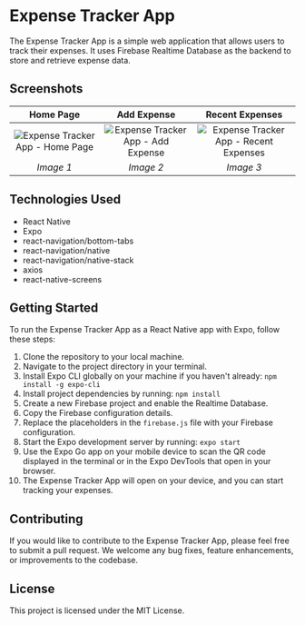 # Expense Tracker App

The Expense Tracker App is a simple web application that allows users to track their expenses. It uses Firebase Realtime Database as the backend to store and retrieve expense data.

## Screenshots

| Home Page | Add Expense | Recent Expenses |
| :---: | :---: | :---: |
| ![Expense Tracker App - Home Page](https://github.com/yan-braslavsky/ExpenseTracker/assets/1155059/e904f070-3d12-462d-b208-7ee7b1fef362) | ![Expense Tracker App - Add Expense](https://github.com/yan-braslavsky/ExpenseTracker/assets/1155059/85643c49-c0cb-4bc3-b0d2-19abc6baa13c) | ![Expense Tracker App - Recent Expenses](https://github.com/yan-braslavsky/ExpenseTracker/assets/1155059/4aa40e9f-57a9-4486-a8ae-b45e1244a3a7) |
| *Image 1* | *Image 2* | *Image 3* |






## Technologies Used
- React Native
- Expo
- react-navigation/bottom-tabs
- react-navigation/native
- react-navigation/native-stack
- axios
- react-native-screens


## Getting Started

To run the Expense Tracker App as a React Native app with Expo, follow these steps:

1. Clone the repository to your local machine.
2. Navigate to the project directory in your terminal.
3. Install Expo CLI globally on your machine if you haven't already: ``` npm install -g expo-cli ```
4. Install project dependencies by running: ```npm install```
5. Create a new Firebase project and enable the Realtime Database.
6. Copy the Firebase configuration details.
7. Replace the placeholders in the `firebase.js` file with your Firebase configuration.
8. Start the Expo development server by running: ```expo start```
9. Use the Expo Go app on your mobile device to scan the QR code displayed in the terminal or in the Expo DevTools that open in your browser.
10. The Expense Tracker App will open on your device, and you can start tracking your expenses.


## Contributing

If you would like to contribute to the Expense Tracker App, please feel free to submit a pull request. We welcome any bug fixes, feature enhancements, or improvements to the codebase.

## License

This project is licensed under the MIT License.
